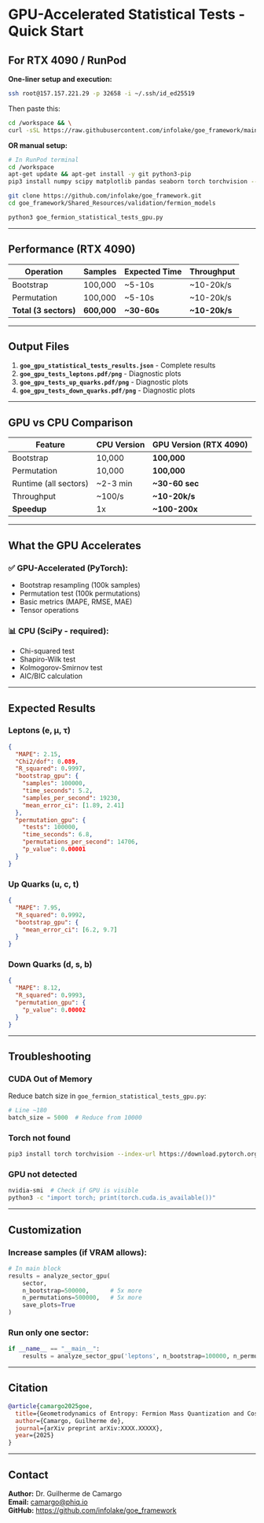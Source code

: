 # GPU-Accelerated Statistical Tests - Quick Start

## For RTX 4090 / RunPod

**One-liner setup and execution:**

```bash
ssh root@157.157.221.29 -p 32658 -i ~/.ssh/id_ed25519
```

Then paste this:

```bash
cd /workspace && \
curl -sSL https://raw.githubusercontent.com/infolake/goe_framework/main/Shared_Resources/validation/fermion_models/setup_and_run_gpu.sh | bash
```

**OR manual setup:**

```bash
# In RunPod terminal
cd /workspace
apt-get update && apt-get install -y git python3-pip
pip3 install numpy scipy matplotlib pandas seaborn torch torchvision --index-url https://download.pytorch.org/whl/cu121

git clone https://github.com/infolake/goe_framework.git
cd goe_framework/Shared_Resources/validation/fermion_models

python3 goe_fermion_statistical_tests_gpu.py
```

---

## Performance (RTX 4090)

| Operation | Samples | Expected Time | Throughput |
|-----------|---------|---------------|------------|
| Bootstrap | 100,000 | ~5-10s | ~10-20k/s |
| Permutation | 100,000 | ~5-10s | ~10-20k/s |
| **Total (3 sectors)** | **600,000** | **~30-60s** | **~10-20k/s** |

---

## Output Files

1. **`goe_gpu_statistical_tests_results.json`** - Complete results
2. **`goe_gpu_tests_leptons.pdf/png`** - Diagnostic plots
3. **`goe_gpu_tests_up_quarks.pdf/png`** - Diagnostic plots
4. **`goe_gpu_tests_down_quarks.pdf/png`** - Diagnostic plots

---

## GPU vs CPU Comparison

| Feature | CPU Version | **GPU Version (RTX 4090)** |
|---------|-------------|---------------------------|
| Bootstrap | 10,000 | **100,000** |
| Permutation | 10,000 | **100,000** |
| Runtime (all sectors) | ~2-3 min | **~30-60 sec** |
| Throughput | ~100/s | **~10-20k/s** |
| **Speedup** | 1x | **~100-200x** |

---

## What the GPU Accelerates

### ✅ GPU-Accelerated (PyTorch):
- Bootstrap resampling (100k samples)
- Permutation test (100k permutations)
- Basic metrics (MAPE, RMSE, MAE)
- Tensor operations

### 📊 CPU (SciPy - required):
- Chi-squared test
- Shapiro-Wilk test
- Kolmogorov-Smirnov test
- AIC/BIC calculation

---

## Expected Results

### Leptons (e, μ, τ)
```json
{
  "MAPE": 2.15,
  "Chi2/dof": 0.089,
  "R_squared": 0.9997,
  "bootstrap_gpu": {
    "samples": 100000,
    "time_seconds": 5.2,
    "samples_per_second": 19230,
    "mean_error_ci": [1.89, 2.41]
  },
  "permutation_gpu": {
    "tests": 100000,
    "time_seconds": 6.8,
    "permutations_per_second": 14706,
    "p_value": 0.00001
  }
}
```

### Up Quarks (u, c, t)
```json
{
  "MAPE": 7.95,
  "R_squared": 0.9992,
  "bootstrap_gpu": {
    "mean_error_ci": [6.2, 9.7]
  }
}
```

### Down Quarks (d, s, b)
```json
{
  "MAPE": 8.12,
  "R_squared": 0.9993,
  "permutation_gpu": {
    "p_value": 0.00002
  }
}
```

---

## Troubleshooting

### CUDA Out of Memory

Reduce batch size in `goe_fermion_statistical_tests_gpu.py`:

```python
# Line ~180
batch_size = 5000  # Reduce from 10000
```

### Torch not found

```bash
pip3 install torch torchvision --index-url https://download.pytorch.org/whl/cu121
```

### GPU not detected

```bash
nvidia-smi  # Check if GPU is visible
python3 -c "import torch; print(torch.cuda.is_available())"
```

---

## Customization

### Increase samples (if VRAM allows):

```python
# In main block
results = analyze_sector_gpu(
    sector,
    n_bootstrap=500000,      # 5x more
    n_permutations=500000,   # 5x more
    save_plots=True
)
```

### Run only one sector:

```python
if __name__ == "__main__":
    results = analyze_sector_gpu('leptons', n_bootstrap=100000, n_permutations=100000)
```

---

## Citation

```bibtex
@article{camargo2025goe,
  title={Geometrodynamics of Entropy: Fermion Mass Quantization and Cosmological Bounce},
  author={Camargo, Guilherme de},
  journal={arXiv preprint arXiv:XXXX.XXXXX},
  year={2025}
}
```

---

## Contact

**Author:** Dr. Guilherme de Camargo  
**Email:** camargo@phiq.io  
**GitHub:** https://github.com/infolake/goe_framework

